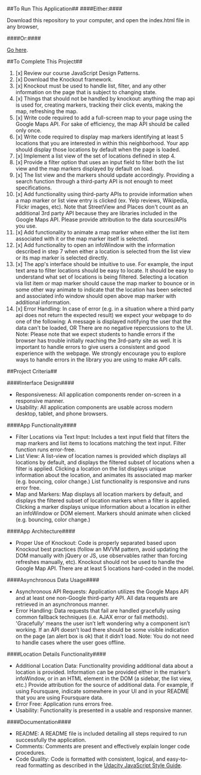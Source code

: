 ##To Run This Application##
####Either:####

Download this repository to your computer, and open the index.html file in any browser,

####Or:####

[Go here](https://chavahj.github.io/neighborhoodMapTake5/).


##To Complete This Project##

1. [x] Review our course JavaScript Design Patterns.
2. [x] Download the Knockout framework.
3. [x] Knockout must be used to handle list, filter, and any other information on the page that is subject to changing state.
4. [x] Things that should not be handled by knockout: anything the map api is used for, creating markers, tracking their click events, making the map, refreshing the map.
5. [x] Write code required to add a full-screen map to your page using the Google Maps API. For sake of efficiency, the map API should be called only once.
6. [x] Write code required to display map markers identifying at least 5 locations that you are interested in within this neighborhood. Your app should display those locations by default when the page is loaded.
7. [x] Implement a list view of the set of locations defined in step 4.
8. [x] Provide a filter option that uses an input field to filter both the list view and the map markers displayed by default on load.
9. [x] The list view and the markers should update accordingly. Providing a search function through a third-party API is not enough to meet specifications.
10. [x] Add functionality using third-party APIs to provide information when a map marker or list view entry is clicked (ex. Yelp reviews, Wikipedia, Flickr images, etc). Note that StreetView and Places don't count as an additional 3rd party API because they are libraries included in the Google Maps API. Please provide attribution to the data sources/APIs you use.
11. [x] Add functionality to animate a map marker when either the list item associated with it or the map marker itself is selected.
12. [x] Add functionality to open an infoWindow with the information described in step 7 when either a location is selected from the list view or its map marker is selected directly.
13. [x] The app's interface should be intuitive to use. For example, the input text area to filter locations should be easy to locate. It should be easy to understand what set of locations is being filtered. Selecting a location via list item or map marker should cause the map marker to bounce or in some other way animate to indicate that the location has been selected and associated info window should open above map marker with additional information.
14. [x] Error Handling: In case of error (e.g. in a situation where a third party api does not return the expected result) we expect your webpage to do one of the following: A message is displayed notifying the user that the data can't be loaded, OR There are no negative repercussions to the UI. Note: Please note that we expect students to handle errors if the browser has trouble initially reaching the 3rd-party site as well. It is important to handle errors to give users a consistent and good experience with the webpage. We strongly encourage you to explore ways to handle errors in the library you are using to make API calls.

##Project Criteria##

####Interface Design####
* Responsiveness: All application components render on-screen in a responsive manner.
* Usability: All application components are usable across modern desktop, tablet, and phone browsers.

####App Functionality####
* Filter Locations via Text Input: Includes a text input field that filters the map markers and list items to locations matching the text input. Filter function runs error-free.
* List View: A list-view of location names is provided which displays all locations by default, and displays the filtered subset of locations when a filter is applied. Clicking a location on the list displays unique information about the location, and animates its associated map marker (e.g. bouncing, color change.) List functionality is responsive and runs error free.
* Map and Markers: 	Map displays all location markers by default, and displays the filtered subset of location markers when a filter is applied. Clicking a marker displays unique information about a location in either an infoWindow or DOM element. Markers should animate when clicked (e.g. bouncing, color change.)

####App Architecture####
* Proper Use of Knockout: Code is properly separated based upon Knockout best practices (follow an MVVM pattern, avoid updating the DOM manually with jQuery or JS, use observables rather than forcing refreshes manually, etc). Knockout should not be used to handle the Google Map API. There are at least 5 locations hard-coded in the model.

####Asynchronous Data Usage####
* Asynchronous API Requests: Application utilizes the Google Maps API and at least one non-Google third-party API. All data requests are retrieved in an asynchronous manner.
* Error Handling: Data requests that fail are handled gracefully using common fallback techniques (i.e. AJAX error or fail methods). 'Gracefully' means the user isn’t left wondering why a component isn’t working. If an API doesn’t load there should be some visible indication on the page (an alert box is ok) that it didn’t load. Note: You do not need to handle cases where the user goes offline.

####Location Details Functionality####
* Additional Location Data: Functionality providing additional data about a location is provided. Information can be provided either in the marker’s infoWindow, or in an HTML element in the DOM (a sidebar, the list view, etc.) Provide attribution for the source of additional data. For example, if using Foursquare, indicate somewhere in your UI and in your README that you are using Foursquare data.
* Error Free: Application runs errors free.
* Usability: Functionality is presented in a usable and responsive manner.

####Documentation####
* README: A README file is included detailing all steps required to run successfully the application.
* Comments: Comments are present and effectively explain longer code procedures.
* Code Quality: Code is formatted with consistent, logical, and easy-to-read formatting as described in the [Udacity JavaScript Style Guide](http://udacity.github.io/frontend-nanodegree-styleguide/javascript.html).

